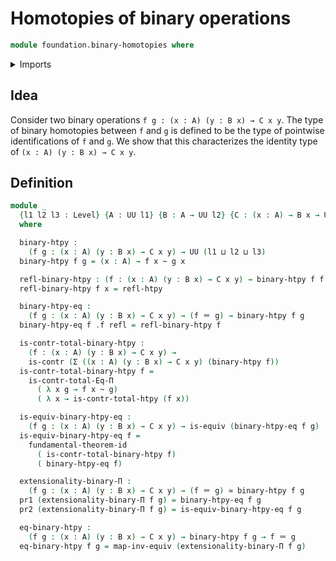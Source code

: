 # Homotopies of binary operations

```agda
module foundation.binary-homotopies where
```

<details><summary>Imports</summary>

```agda
open import foundation.dependent-pair-types
open import foundation.equality-dependent-function-types
open import foundation.fundamental-theorem-of-identity-types
open import foundation.homotopies
open import foundation.universe-levels

open import foundation-core.contractible-types
open import foundation-core.equivalences
open import foundation-core.identity-types
```

</details>

## Idea

Consider two binary operations `f g : (x : A) (y : B x) → C x y`. The type of
binary homotopies between `f` and `g` is defined to be the type of pointwise
identifications of `f` and `g`. We show that this characterizes the identity
type of `(x : A) (y : B x) → C x y`.

## Definition

```agda
module _
  {l1 l2 l3 : Level} {A : UU l1} {B : A → UU l2} {C : (x : A) → B x → UU l3}
  where

  binary-htpy :
    (f g : (x : A) (y : B x) → C x y) → UU (l1 ⊔ l2 ⊔ l3)
  binary-htpy f g = (x : A) → f x ~ g x

  refl-binary-htpy : (f : (x : A) (y : B x) → C x y) → binary-htpy f f
  refl-binary-htpy f x = refl-htpy

  binary-htpy-eq :
    (f g : (x : A) (y : B x) → C x y) → (f ＝ g) → binary-htpy f g
  binary-htpy-eq f .f refl = refl-binary-htpy f

  is-contr-total-binary-htpy :
    (f : (x : A) (y : B x) → C x y) →
    is-contr (Σ ((x : A) (y : B x) → C x y) (binary-htpy f))
  is-contr-total-binary-htpy f =
    is-contr-total-Eq-Π
      ( λ x g → f x ~ g)
      ( λ x → is-contr-total-htpy (f x))

  is-equiv-binary-htpy-eq :
    (f g : (x : A) (y : B x) → C x y) → is-equiv (binary-htpy-eq f g)
  is-equiv-binary-htpy-eq f =
    fundamental-theorem-id
      ( is-contr-total-binary-htpy f)
      ( binary-htpy-eq f)

  extensionality-binary-Π :
    (f g : (x : A) (y : B x) → C x y) → (f ＝ g) ≃ binary-htpy f g
  pr1 (extensionality-binary-Π f g) = binary-htpy-eq f g
  pr2 (extensionality-binary-Π f g) = is-equiv-binary-htpy-eq f g

  eq-binary-htpy :
    (f g : (x : A) (y : B x) → C x y) → binary-htpy f g → f ＝ g
  eq-binary-htpy f g = map-inv-equiv (extensionality-binary-Π f g)
```
